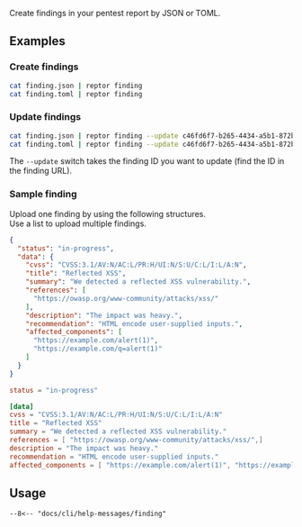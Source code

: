 Create findings in your pentest report by JSON or TOML.

## Examples

### Create findings
```bash
cat finding.json | reptor finding
cat finding.toml | reptor finding
```

### Update findings
```bash
cat finding.json | reptor finding --update c46fd6f7-b265-4434-a5b1-872b3b90ab71
cat finding.toml | reptor finding --update c46fd6f7-b265-4434-a5b1-872b3b90ab71
```

The `--update` switch takes the finding ID you want to update (find the ID in the finding URL).

### Sample finding

Upload one finding by using the following structures.  
Use a list to upload multiple findings.

```json title="JSON finding structure"
{
  "status": "in-progress",
  "data": {
    "cvss": "CVSS:3.1/AV:N/AC:L/PR:H/UI:N/S:U/C:L/I:L/A:N",
    "title": "Reflected XSS",
    "summary": "We detected a reflected XSS vulnerability.",
    "references": [
      "https://owasp.org/www-community/attacks/xss/"
    ],
    "description": "The impact was heavy.",
    "recommendation": "HTML encode user-supplied inputs.",
    "affected_components": [
      "https://example.com/alert(1)",
      "https://example.com/q=alert(1)"
    ]
  }
}
```

```toml title="TOML finding structure"
status = "in-progress"

[data]
cvss = "CVSS:3.1/AV:N/AC:L/PR:H/UI:N/S:U/C:L/I:L/A:N"
title = "Reflected XSS"
summary = "We detected a reflected XSS vulnerability."
references = [ "https://owasp.org/www-community/attacks/xss/",]
description = "The impact was heavy."
recommendation = "HTML encode user-supplied inputs."
affected_components = [ "https://example.com/alert(1)", "https://example.com/q=alert(1)",]
```

## Usage
```
--8<-- "docs/cli/help-messages/finding"
```
